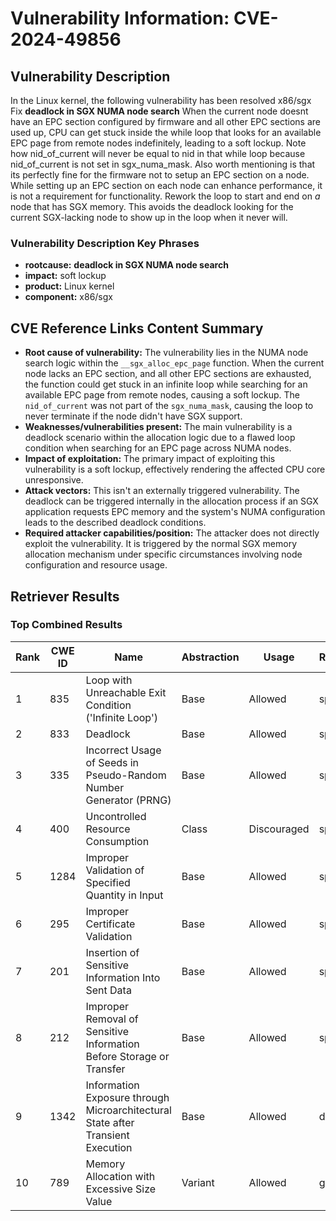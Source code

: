 # Vulnerability Information: CVE-2024-49856

## Vulnerability Description
In the Linux kernel, the following vulnerability has been resolved x86/sgx Fix **deadlock in SGX NUMA node search** When the current node doesnt have an EPC section configured by firmware and all other EPC sections are used up, CPU can get stuck inside the while loop that looks for an available EPC page from remote nodes indefinitely, leading to a soft lockup. Note how nid_of_current will never be equal to nid in that while loop because nid_of_current is not set in sgx_numa_mask. Also worth mentioning is that its perfectly fine for the firmware not to setup an EPC section on a node. While setting up an EPC section on each node can enhance performance, it is not a requirement for functionality. Rework the loop to start and end on *a* node that has SGX memory. This avoids the deadlock looking for the current SGX-lacking node to show up in the loop when it never will.

### Vulnerability Description Key Phrases
- **rootcause:** **deadlock in SGX NUMA node search**
- **impact:** soft lockup
- **product:** Linux kernel
- **component:** x86/sgx

## CVE Reference Links Content Summary
- **Root cause of vulnerability:** The vulnerability lies in the NUMA node search logic within the `__sgx_alloc_epc_page` function. When the current node lacks an EPC section, and all other EPC sections are exhausted, the function could get stuck in an infinite loop while searching for an available EPC page from remote nodes, causing a soft lockup. The `nid_of_current` was not part of the `sgx_numa_mask`, causing the loop to never terminate if the node didn't have SGX support.
- **Weaknesses/vulnerabilities present:** The main vulnerability is a deadlock scenario within the allocation logic due to a flawed loop condition when searching for an EPC page across NUMA nodes.
- **Impact of exploitation:** The primary impact of exploiting this vulnerability is a soft lockup, effectively rendering the affected CPU core unresponsive.
- **Attack vectors:** This isn't an externally triggered vulnerability. The deadlock can be triggered internally in the allocation process if an SGX application requests EPC memory and the system's NUMA configuration leads to the described deadlock conditions.
- **Required attacker capabilities/position:** The attacker does not directly exploit the vulnerability. It is triggered by the normal SGX memory allocation mechanism under specific circumstances involving node configuration and resource usage.

## Retriever Results

### Top Combined Results

| Rank | CWE ID | Name | Abstraction | Usage  | Retrievers | Individual Scores |
|------|--------|------|-------------|-------|------------|-------------------|
| 1 | 835 | Loop with Unreachable Exit Condition ('Infinite Loop') | Base | Allowed | sparse | 0.837 |
| 2 | 833 | Deadlock | Base | Allowed | sparse | 0.819 |
| 3 | 335 | Incorrect Usage of Seeds in Pseudo-Random Number Generator (PRNG) | Base | Allowed | sparse | 0.811 |
| 4 | 400 | Uncontrolled Resource Consumption | Class | Discouraged | sparse | 0.809 |
| 5 | 1284 | Improper Validation of Specified Quantity in Input | Base | Allowed | sparse | 0.808 |
| 6 | 295 | Improper Certificate Validation | Base | Allowed | sparse | 0.798 |
| 7 | 201 | Insertion of Sensitive Information Into Sent Data | Base | Allowed | sparse | 0.795 |
| 8 | 212 | Improper Removal of Sensitive Information Before Storage or Transfer | Base | Allowed | sparse | 0.778 |
| 9 | 1342 | Information Exposure through Microarchitectural State after Transient Execution | Base | Allowed | dense | 0.522 |
| 10 | 789 | Memory Allocation with Excessive Size Value | Variant | Allowed | graph | 0.003 |

